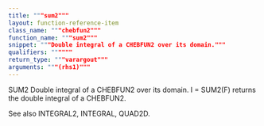 ```yaml
---
title: """sum2"""
layout: function-reference-item
class_name: """chebfun2"""
function_name: """sum2"""
snippet: """Double integral of a CHEBFUN2 over its domain."""
qualifiers: """"""
return_type: """varargout"""
arguments: """(rhs1)"""
---
```


 SUM2   Double integral of a CHEBFUN2 over its domain. 
    I = SUM2(F) returns the double integral of a CHEBFUN2. 
  
  See also INTEGRAL2, INTEGRAL, QUAD2D. 
